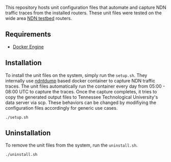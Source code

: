 This repository hosts unit configuration files that automate
and capture NDN traffic traces from the installed routers. These unit files
were tested on the wide area [NDN testbed](https://named-data.net/ndn-testbed/) routers.

## Requirements
- [Docker Engine](https://docs.docker.com/engine/install/)

## Installation

To install the unit files on the system, simply run the `setup.sh`. They 
internally use [ndntdump](https://github.com/usnistgov/ndntdump) based docker container to capture NDN
traffic traces. The unit files automatically run the container every day from 05:00 - 08:00 UTC 
to capture the traces. Once the capture completes, it tries to copy the generated output files 
to Tennessee Technological University's data server via scp. These behaviors can be changed by modifiying 
the configuration files accordingly for generic use cases.

```
./setup.sh
```

## Uninstallation

To remove the unit files from the system, run the `uninstall.sh`.

```
./uninstall.sh
```
